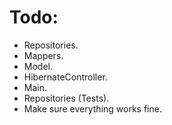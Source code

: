 # Todo:

- Repositories.
- Mappers.
- Model.
- HibernateController.
- Main.
- Repositories (Tests).
- Make sure everything works fine.